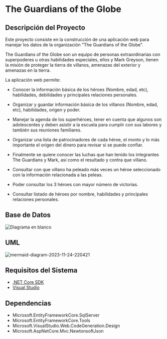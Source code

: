 # The Guardians of the Globe

## Descripción del Proyecto

Este proyecto consiste en la construcción de una aplicación web para manejar los datos de la organización "The Guardians of the Globe".

The Guardians of the Globe son un equipo de personas extraordinarias con superpoderes u otras habilidades especiales, ellos y Mark Greyson, tienen la misión de proteger la tierra de villanos, amenazas del exterior y amenazas en la tierra.

La aplicación web permite:

- Conocer la información básica de los héroes (Nombre, edad, etc), habilidades, debilidades y principales relaciones personales.

- Organizar y guardar información básica de los villanos (Nombre, edad, etc), habilidades, origen y poder.

- Manejar la agenda de los superhéroes, tener en cuenta que algunos son adolescentes y deben asistir a la escuela para cumplir con sus labores y también sus reuniones familiares.

- Organizar una lista de patrocinadores de cada héroe, el monto y lo más importante el origen del dinero para revisar si se puede confiar.

- Finalmente se quiere conocer las luchas que han tenido los integrantes The Guardians y Mark, así como el resultado y contra que villano.

- Consultar con que villano ha peleado más veces un héroe seleccionado con la información relacionada a las peleas.

- Poder consultar los 3 héroes con mayor número de victorias.

- Consultar listado de héroes por nombre, habilidades y principales relaciones personales.

## Base de Datos


![Diagrama en blanco](https://github.com/djulioj/Guardians-of-the-Globe/assets/61607858/90690b68-d4e0-4323-8434-3da2d624135e)


## UML

![mermaid-diagram-2023-11-24-220421](https://github.com/djulioj/Guardians-of-the-Globe/assets/61607858/18b01ed1-5743-4ad5-9e09-563ca744c156)

## Requisitos del Sistema

- [.NET Core SDK](https://dotnet.microsoft.com/download)
- [Visual Studio](https://visualstudio.microsoft.com/)


## Dependencias

- Microsoft.EntityFrameworkCore.SqlServer
- Microsoft.EntityFrameworkCore.Tools
- Microsoft.VisualStudio.Web.CodeGeneration.Design
- Microsoft.AspNetCore.Mvc.NewtonsoftJson

